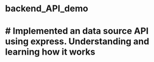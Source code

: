 # backend_API_demo
# # Implemented an data source API using express. Understanding and learning how it works
